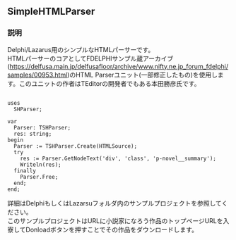 ## SimpleHTMLParser

### 説明
Delphi/Lazarus用のシンプルなHTMLパーサーです。<br>
HTMLパーサーのコアとしてFDELPHIサンプル蔵アーカイブ(https://delfusa.main.jp/delfusafloor/archive/www.nifty.ne.jp_forum_fdelphi/samples/00953.html)のHTML Parserユニット(一部修正したもの)を使用します。このユニットの作者はTEditorの開発者でもある本田勝彦氏です。<br>

```Delphi

uses
  SHParser;

var
  Parser: TSHParser;
  res: string;
begin
  Parser := TSHParser.Create(HTMLSource);
  try
    res := Parser.GetNodeText('div', 'class', 'p-novel__summary');
    Writeln(res);
  finally
    Parser.Free;
  end;
end;
```

詳細はDelphiもしくはLazarsuフォルダ内のサンプルプロジェクトを参照してください。<br>
このサンプルプロジェクトはURLに小説家になろう作品のトップページURLを入寮してDonloadボタンを押すことでその作品をダウンロードします。

